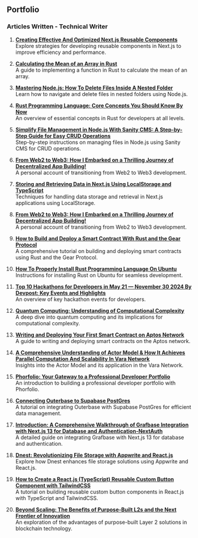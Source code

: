 
## Portfolio

### Articles Written - Technical Writer

1. **[Creating Effective And Optimized Next.js Reusable Components](https://hackernoon.com/creating-effective-and-optimized-nextjs-reusable-components)**  
   Explore strategies for developing reusable components in Next.js to improve efficiency and performance.

2. **[Calculating the Mean of an Array in Rust](https://hackernoon.com/calculating-the-mean-of-an-array-in-rust)**  
   A guide to implementing a function in Rust to calculate the mean of an array.

3. **[Mastering Node.js: How To Delete Files Inside A Nested Folder](https://hackernoon.com/mastering-nodejs-how-to-delete-files-inside-a-nested-folder)**  
   Learn how to navigate and delete files in nested folders using Node.js.

4. **[Rust Programming Language: Core Concepts You Should Know By Now](https://hackernoon.com/the-basic-things-to-know-about-rust)**  
   An overview of essential concepts in Rust for developers at all levels.

5. **[Simplify File Management in Node.js With Sanity CMS: A Step-by-Step Guide for Easy CRUD Operations](https://hackernoon.com/simplify-file-management-in-nodejs-with-sanity-cms-a-step-by-step-guide-for-easy-crud-operations)**  
   Step-by-step instructions on managing files in Node.js using Sanity CMS for CRUD operations.

6. **[From Web2 to Web3: How I Embarked on a Thrilling Journey of Decentralized App Building!](https://hackernoon.com/from-web2-to-web3-how-i-embarked-on-a-thrilling-journey-of-decentralized-app-building)**  
   A personal account of transitioning from Web2 to Web3 development.

7. **[Storing and Retrieving Data in Next.js Using LocalStorage and TypeScript](https://hackernoon.com/storing-and-retrieving-data-in-nextjs-using-localstorage-and-typescript)**  
   Techniques for handling data storage and retrieval in Next.js applications using LocalStorage.

8. **[From Web2 to Web3: How I Embarked on a Thrilling Journey of Decentralized App Building!](https://hackernoon.com/from-web2-to-web3-how-i-embarked-on-a-thrilling-journey-of-decentralized-app-building)**  
   A personal account of transitioning from Web2 to Web3 development.

9. **[How to Build and Deploy a Smart Contract With Rust and the Gear Protocol](https://www.freecodecamp.org/news/build-and-deploy-smart-contract-rust-gear-protocol/)**  
   A comprehensive tutorial on building and deploying smart contracts using Rust and the Gear Protocol.

10. **[How To Properly Install Rust Programming Language On Ubuntu](https://medium.com/@rockyessel/how-to-properly-install-rust-programming-language-on-ubuntu-2a9c78d3c0f5)**  
    Instructions for installing Rust on Ubuntu for seamless development.

11. **[Top 10 Hackathons for Developers in May 21 — November 30 2024 By Devpost: Key Events and Highlights](https://medium.com/hackathonpulse/top-hackathons-for-developers-in-may-21-november-30-2024-key-events-and-highlights-cb34fc7226d9)**  
    An overview of key hackathon events for developers.

12. **[Quantum Computing: Understanding of Computational Complexity](https://rockyessel.me/quantum-computing-understanding-of-computational-complexity)**  
    A deep dive into quantum computing and its implications for computational complexity.

13. **[Writing and Deploying Your First Smart Contract on Aptos Network](https://rockyessel.hashnode.dev/writing-and-deploying-your-first-smart-contract-on-aptos-network)**  
    A guide to writing and deploying smart contracts on the Aptos network.

14. **[A Comprehensive Understanding of Actor Model & How It Achieves Parallel Computation And Scalability In Vara Network](https://rockyessel.hashnode.dev/comprehensive-understanding-of-actor-model-how-it-acheives-parallel-computation-and-scalability-in-vara-network)**  
    Insights into the Actor Model and its application in the Vara Network.

15. **[Phorfolio: Your Gateway to a Professional Developer Portfolio](https://rockyessel.hashnode.dev/phorfolio-your-gateway-to-a-professional-developer-portfolio)**  
    An introduction to building a professional developer portfolio with Phorfolio.

16. **[Connecting Outerbase to Supabase PostGres](https://rockyessel.hashnode.dev/connecting-outerbase-to-supabase-postgres)**  
    A tutorial on integrating Outerbase with Supabase PostGres for efficient data management.

17. **[Introduction: A Comprehensive Walkthrough of Grafbase Integration with Next.js 13 for Database and Authentication-NextAuth](https://rockyessel.hashnode.dev/introduction-a-comprehensive-walkthrough-of-grafbase-integration-for-nextjs-and-nextauth)**  
    A detailed guide on integrating Grafbase with Next.js 13 for database and authentication.

18. **[Dnest: Revolutionizing File Storage with Appwrite and React.js](https://rockyessel.hashnode.dev/dnest-revolutionizing-file-storage-with-appwrite-and-reactjs)**  
    Explore how Dnest enhances file storage solutions using Appwrite and React.js.

19. **[How to Create a React.js (TypeScript) Reusable Custom Button Component with TailwindCSS](https://rockyessel.hashnode.dev/how-to-create-a-reactjstypescript-reusable-custom-button-component-with-tailwindcss)**  
    A tutorial on building reusable custom button components in React.js with TypeScript and TailwindCSS.

20. **[Beyond Scaling: The Benefits of Purpose-Built L2s and the Next Frontier of Innovation](https://app.t2.world/article/cm0usigul43024720mc077fzszg)**  
    An exploration of the advantages of purpose-built Layer 2 solutions in blockchain technology.
